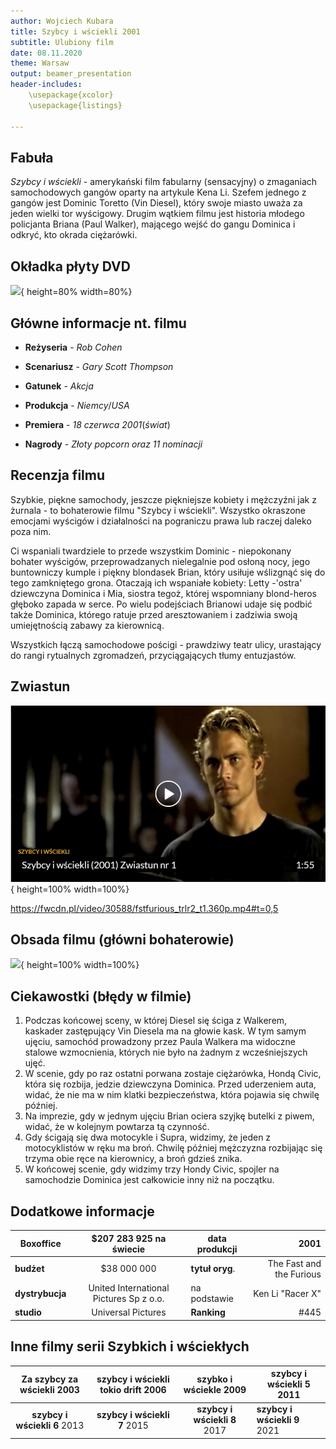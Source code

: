 ```yaml
---
author: Wojciech Kubara
title: Szybcy i wściekli 2001
subtitle: Ulubiony film
date: 08.11.2020
theme: Warsaw
output: beamer_presentation
header-includes: 
    \usepackage{xcolor}
    \usepackage{listings}

---
```


## Fabuła

*Szybcy i wściekli* - amerykański film fabularny (sensacyjny) o zmaganiach samochodowych gangów oparty na artykule Kena Li. Szefem jednego z gangów jest Dominic Toretto (Vin Diesel), który swoje miasto uważa za jeden wielki tor wyścigowy. Drugim wątkiem filmu jest historia młodego policjanta Briana (Paul Walker), mającego wejść do gangu Dominica i odkryć, kto okrada ciężarówki.

## Okładka płyty DVD

![](pics/example.jpg){ height=80% width=80%}



## Główne informacje nt. filmu

* **Reżyseria** - *Rob* *Cohen*

* **Scenariusz** - *Gary* *Scott* *Thompson*

* **Gatunek** - *Akcja*

* **Produkcja** - *Niemcy*/*USA*
* **Premiera** - *18* *czerwca* *2001*(*świat*)
* **Nagrody** - *Złoty* *popcorn* *oraz* *11* *nominacji*



## Recenzja filmu

Szybkie, piękne samochody, jeszcze piękniejsze kobiety i mężczyźni jak z żurnala - to bohaterowie filmu "Szybcy i wściekli". Wszystko okraszone emocjami wyścigów i działalności na pograniczu prawa lub raczej daleko poza nim.

Ci wspaniali twardziele to przede wszystkim Dominic - niepokonany bohater wyścigów, przeprowadzanych nielegalnie pod osłoną nocy, jego buntowniczy kumple i piękny blondasek Brian, który usiłuje wślizgnąć się do tego zamkniętego grona. Otaczają ich wspaniałe kobiety: Letty -'ostra' dziewczyna Dominica i Mia, siostra tegoż, której wspomniany blond-heros głęboko zapada w serce. Po wielu podejściach Brianowi udaje się podbić także Dominica, którego ratuje przed aresztowaniem i zadziwia swoją umiejętnością zabawy za kierownicą.

Wszystkich łączą samochodowe pościgi - prawdziwy teatr ulicy, urastający do rangi rytualnych zgromadzeń, przyciągających tłumy entuzjastów.

## Zwiastun

![](pics/2.jpg){ height=100% width=100%}

https://fwcdn.pl/video/30588/fstfurious_trlr2_t1.360p.mp4#t=0,5



## Obsada filmu (główni bohaterowie)

![](pics/3.jpg){ height=100% width=100%}



## Ciekawostki (błędy w filmie)

1. Podczas końcowej sceny, w której Diesel się ściga z Walkerem, kaskader zastępujący Vin Diesela ma na głowie kask. W tym samym ujęciu, samochód prowadzony przez Paula Walkera ma widoczne stalowe wzmocnienia, których nie było na żadnym z wcześniejszych ujęć.
2. W scenie, gdy po raz ostatni porwana zostaje ciężarówka, Hondą Civic, która się rozbija, jedzie dziewczyna Dominica. Przed uderzeniem auta, widać, że nie ma w nim klatki bezpieczeństwa, która pojawia się chwilę później.
3. Na imprezie, gdy w jednym ujęciu Brian ociera szyjkę butelki z piwem, widać, że w kolejnym powtarza tą czynność.
4. Gdy ścigają się dwa motocykle i Supra, widzimy, że jeden z motocyklistów w ręku ma broń. Chwilę później mężczyzna rozbijając się trzyma obie ręce na kierownicy, a broń gdzieś znika.
5. W końcowej scenie, gdy widzimy trzy Hondy Civic, spojler na samochodzie Dominica jest całkowicie inny niż na początku.



## Dodatkowe informacje

| Boxoffice       |         $207 283 925 na świecie         | data produkcji      |                     2001 |
| --------------- | :-------------------------------------: | ------------------- | -----------------------: |
| **budżet**      |               $38 000 000               | **tytuł** **oryg**. | The Fast and the Furious |
| **dystrybucja** | United International Pictures Sp z o.o. | na podstawie        |         Ken Li "Racer X" |
| **studio**      |           Universal Pictures            | **Ranking**         |                     #445 |



## Inne filmy serii Szybkich i wściekłych

| **Za szybcy za wściekli** 2003 | **szybcy i wściekli tokio drift** 2006 |   **szybko i wściekle** 2009   | **szybcy i wściekli 5** 2011 |
| :----------------------------: | :------------------------------------: | :----------------------------: | ---------------------------- |
|  **szybcy i wściekli 6** 2013  |   **szybcy i wściekli 7**       2015   | **szybcy i wściekli 8**   2017 | **szybcy i wściekli 9** 2021 |

